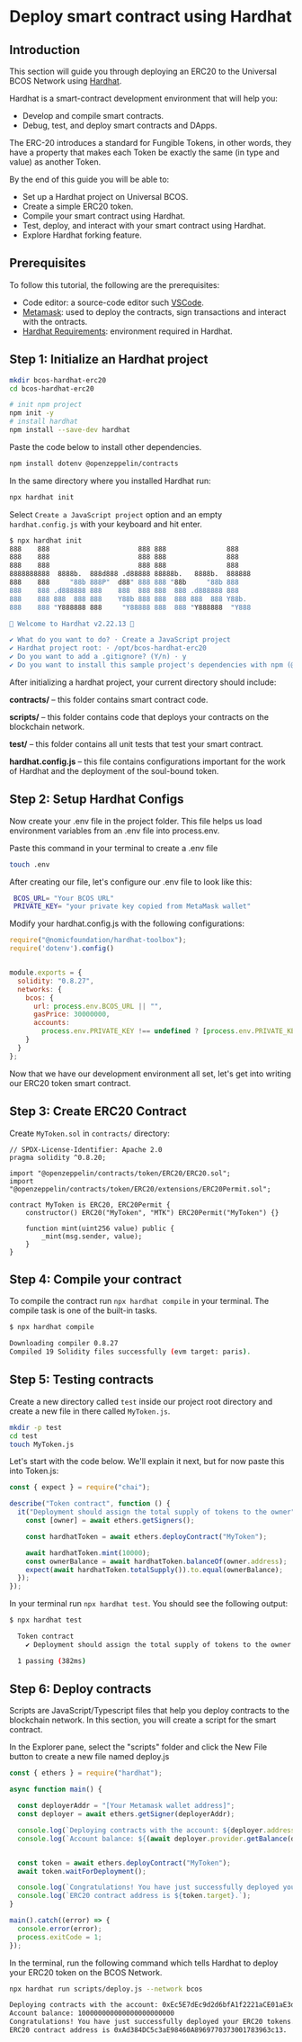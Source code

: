 # Deploy smart contract using Hardhat

## Introduction

This section will guide you through deploying an ERC20 to the Universal BCOS Network using [Hardhat](https://hardhat.org/).

Hardhat is a smart-contract development environment that will help you:

- Develop and compile smart contracts.
- Debug, test, and deploy smart contracts and DApps.

The ERC-20 introduces a standard for Fungible Tokens, in other words, they have a property that makes each Token be exactly
the same (in type and value) as another Token.

By the end of this guide you will be able to:

- Set up a Hardhat project on Universal BCOS.
- Create a simple ERC20 token.
- Compile your smart contract using Hardhat.
- Test, deploy, and interact with your smart contract using Hardhat.
- Explore Hardhat forking feature.

## Prerequisites

To follow this tutorial, the following are the prerequisites:

- Code editor: a source-code editor such [VSCode](https://code.visualstudio.com/download).
- [Metamask](./wallet_usage.md): used to deploy the contracts, sign transactions and interact with the ontracts.
- [Hardhat Requirements](https://hardhat.org/tutorial/setting-up-the-environment): environment required in Hardhat.

## Step 1: Initialize an Hardhat project

```bash
mkdir bcos-hardhat-erc20
cd bcos-hardhat-erc20

# init npm project
npm init -y
# install hardhat
npm install --save-dev hardhat 
```

Paste the code below to install other dependencies.

```bash
npm install dotenv @openzeppelin/contracts
```

In the same directory where you installed Hardhat run:

```bash
npx hardhat init
```

Select `Create a JavaScript project` option and an empty `hardhat.config.js` with your keyboard and hit enter.

```bash
$ npx hardhat init
888    888                      888 888               888
888    888                      888 888               888
888    888                      888 888               888
8888888888  8888b.  888d888 .d88888 88888b.   8888b.  888888
888    888     "88b 888P"  d88" 888 888 "88b     "88b 888
888    888 .d888888 888    888  888 888  888 .d888888 888
888    888 888  888 888    Y88b 888 888  888 888  888 Y88b.
888    888 "Y888888 888     "Y88888 888  888 "Y888888  "Y888

👷 Welcome to Hardhat v2.22.13 👷‍

✔ What do you want to do? · Create a JavaScript project
✔ Hardhat project root: · /opt/bcos-hardhat-erc20
✔ Do you want to add a .gitignore? (Y/n) · y
✔ Do you want to install this sample project's dependencies with npm (@nomicfoundation/hardhat-toolbox)? (Y/n) · y
```

After initializing a hardhat project, your current directory should include:

**contracts/** – this folder contains smart contract code.

**scripts/** – this folder contains code that deploys your contracts on the blockchain network.

**test/** – this folder contains all unit tests that test your smart contract.

**hardhat.config.js** – this file contains configurations important for the work of Hardhat and the deployment of the soul-bound token.

## Step 2: Setup Hardhat Configs

Now create your .env file in the project folder. This file helps us load environment variables from an .env file into process.env.

Paste this command in your terminal to create a .env file

```bash
touch .env
```

After creating our file, let's configure our .env file to look like this:

```bash
 BCOS_URL= "Your BCOS URL"
 PRIVATE_KEY= "your private key copied from MetaMask wallet"
```

Modify your hardhat.config.js with the following configurations:

```js
require("@nomicfoundation/hardhat-toolbox");
require('dotenv').config()


module.exports = {
  solidity: "0.8.27",
  networks: {
    bcos: {
      url: process.env.BCOS_URL || "",
      gasPrice: 30000000,
      accounts:
        process.env.PRIVATE_KEY !== undefined ? [process.env.PRIVATE_KEY] : [],
    }
  }
};
```

Now that we have our development environment all set, let's get into writing our ERC20 token smart contract.

## Step 3: Create ERC20 Contract

Create `MyToken.sol` in `contracts/` directory:

```solidity
// SPDX-License-Identifier: Apache 2.0
pragma solidity ^0.8.20;

import "@openzeppelin/contracts/token/ERC20/ERC20.sol";
import "@openzeppelin/contracts/token/ERC20/extensions/ERC20Permit.sol";

contract MyToken is ERC20, ERC20Permit {
    constructor() ERC20("MyToken", "MTK") ERC20Permit("MyToken") {}

    function mint(uint256 value) public {
        _mint(msg.sender, value);
    }
}
```

## Step 4: Compile your contract

To compile the contract run `npx hardhat compile` in your terminal. The compile task is one of the built-in tasks.

```bash
$ npx hardhat compile

Downloading compiler 0.8.27
Compiled 19 Solidity files successfully (evm target: paris).
```

## Step 5: Testing contracts

Create a new directory called `test` inside our project root directory and create a new file in there called `MyToken.js`.

```bash
mkdir -p test
cd test
touch MyToken.js
```

Let's start with the code below. We'll explain it next, but for now paste this into Token.js:

```js
const { expect } = require("chai");

describe("Token contract", function () {
  it("Deployment should assign the total supply of tokens to the owner", async function () {
    const [owner] = await ethers.getSigners();

    const hardhatToken = await ethers.deployContract("MyToken");

    await hardhatToken.mint(10000);
    const ownerBalance = await hardhatToken.balanceOf(owner.address);
    expect(await hardhatToken.totalSupply()).to.equal(ownerBalance);
  });
});

```

In your terminal run `npx hardhat test`. You should see the following output:

```bash
$ npx hardhat test

  Token contract
    ✔ Deployment should assign the total supply of tokens to the owner

  1 passing (382ms)
```

## Step 6: Deploy contracts

Scripts are JavaScript/Typescript files that help you deploy contracts to the blockchain network. In this section, you will create a script for the smart contract.

In the Explorer pane, select the "scripts" folder and click the New File button to create a new file named deploy.js

```js
const { ethers } = require("hardhat");

async function main() {

  const deployerAddr = "[Your Metamask wallet address]";
  const deployer = await ethers.getSigner(deployerAddr);

  console.log(`Deploying contracts with the account: ${deployer.address}`);
  console.log(`Account balance: ${(await deployer.provider.getBalance(deployerAddr)).toString()}`);


  const token = await ethers.deployContract("MyToken");
  await token.waitForDeployment();

  console.log(`Congratulations! You have just successfully deployed your ERC20 tokens.`);
  console.log(`ERC20 contract address is ${token.target}.`);
}

main().catch((error) => {
  console.error(error);
  process.exitCode = 1;
});
```

In the terminal, run the following command which tells Hardhat to deploy your ERC20 token on the BCOS Network.

```bash
npx hardhat run scripts/deploy.js --network bcos

Deploying contracts with the account: 0xEc5E7dEc9d2d6bfA1f2221aCE01aE3deb6906fb0
Account balance: 100000000000000000000000
Congratulations! You have just successfully deployed your ERC20 tokens.
ERC20 contract address is 0xAd384DC5c3aE98460A8969770373001783963c13.
```
